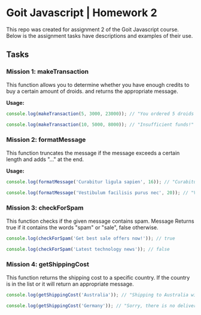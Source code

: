 # Goit Javascript | Homework 2

This repo was created for assignment 2 of the Goit Javascript course. Below is the assignment
tasks have descriptions and examples of their use.

## Tasks

### Mission 1: makeTransaction

This function allows you to determine whether you have enough credits to buy a certain amount of droids.
and returns the appropriate message.

**Usage:**

```js
console.log(makeTransaction(5, 3000, 23000)); // "You ordered 5 droids worth 15000 credits!"

console.log(makeTransaction(10, 5000, 8000)); // "Insufficient funds!"
```

### Mission 2: formatMessage

This function truncates the message if the message exceeds a certain length
and adds "..." at the end.

**Usage:**

```js
console.log(formatMessage('Curabitur ligula sapien', 16)); // "Curabitur ligula..."

console.log(formatMessage('Vestibulum facilisis purus nec', 20)); // "Vestibulum facilisis..."
```

### Mission 3: checkForSpam

This function checks if the given message contains spam. Message
Returns true if it contains the words "spam" or "sale", false otherwise.

```js
console.log(checkForSpam('Get best sale offers now!')); // true

console.log(checkForSpam('Latest technology news')); // false
```

### Mission 4: getShippingCost

This function returns the shipping cost to a specific country. If the country is in the list
or it will return an appropriate message.

````js
console.log(getShippingCost('Australia')); // "Shipping to Australia will cost 170 credits"

console.log(getShippingCost('Germany')); // "Sorry, there is no delivery to your country"

